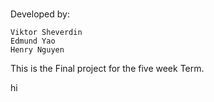 #
#
Developed by:

	Viktor Sheverdin
	Edmund Yao
	Henry Nguyen

This is the Final project for the five week Term.

hi